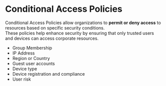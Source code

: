 # Conditional Access Policies

Conditional Access Policies allow organizations to **permit or deny access** to resources based on specific security conditions.  
These policies help enhance security by ensuring that only trusted users and devices can access corporate resources.

- Group Membership
- IP Address
- Region or Country
- Guest user accounts
- Device type
- Device registration and compliance
- User risk
